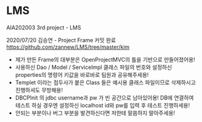 # LMS
AIA202003 3rd project - LMS


2020/07/20
김승연 - Project Frame 커밋 완료 https://github.com/zannew/LMS/tree/master/kim

* 제가 만든 Frame의 대부분은 OpenProjectMVC의 틀을 기반으로 만들어졌어용!
* 사용하신 Dao / Model / ServiceImpl 클래스 파일의 번호와 설정하신 properties의 명령어 키값을 바로바로 팀원과 공유해주세용!
* Templet 이라는 접두사가 붙은 Class 들은 예시용 클래스 파일이므로 삭제하시고 진행하셔도 무방해용!
* DBCPInit 의 jdbc username과 pw 가 빈 공간으로 남아있어용! DB에 연결하여 테스트 하실 경우엔 설정하신 localhost id와 pw를 입력 후 테스트 진행하세용!
* 안되는 부분이나 버그 부분을 발견하신다면 저한테 말씀하지 말아주세용!
